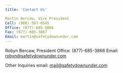 ```yaml
---
title: 'Contact Us'

Martin Bercaw, Vice President
Cell: (908)-507-0545
Office: (877)-685-3866
Fax: (877)-685-3867
Email: martin@safetydownunder.com
---
```


Robyn Bercaw, President
Office: (877)-685-3866
Email: robyn@safetydownunder.com


Other Inquiries
email: mail@safetydownunder.com

